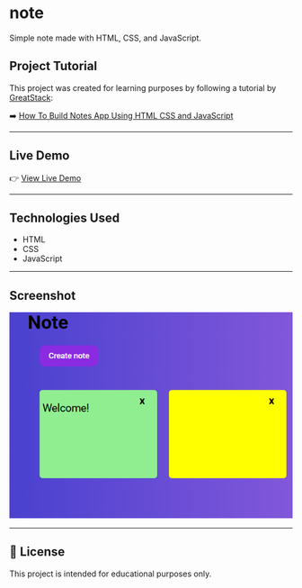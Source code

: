 # note

Simple note made with HTML, CSS, and JavaScript.


##  Project Tutorial

This project was created for learning purposes by following a tutorial by [GreatStack](https://www.youtube.com/@GreatStackDev):

➡️ [How To Build Notes App Using HTML CSS and JavaScript](https://www.youtube.com/watch?v=n3U4jFbp05M&t=509s)

---

## Live Demo

👉 [View Live Demo](https://imileskiene.github.io/note/)  

---

## Technologies Used

- HTML
- CSS
- JavaScript

---

## Screenshot

![Note Screenshot](note.png)

---

## 📄 License

This project is intended for educational purposes only.
